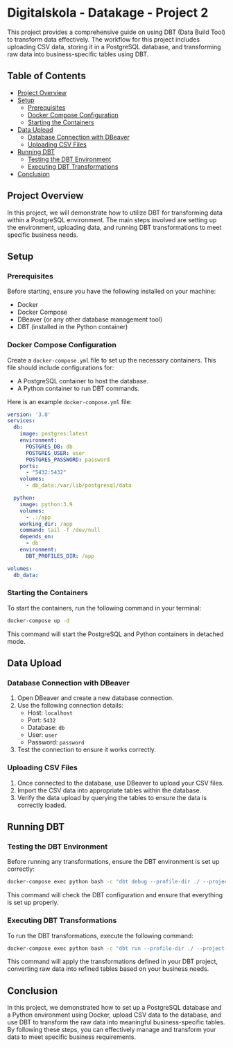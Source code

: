# Digitalskola - Datakage - Project 2

This project provides a comprehensive guide on using DBT (Data Build Tool) to transform data effectively. The workflow for this project includes uploading CSV data, storing it in a PostgreSQL database, and transforming raw data into business-specific tables using DBT.

## Table of Contents
- [Project Overview](#project-overview)
- [Setup](#setup)
  - [Prerequisites](#prerequisites)
  - [Docker Compose Configuration](#docker-compose-configuration)
  - [Starting the Containers](#starting-the-containers)
- [Data Upload](#data-upload)
  - [Database Connection with DBeaver](#database-connection-with-dbeaver)
  - [Uploading CSV Files](#uploading-csv-files)
- [Running DBT](#running-dbt)
  - [Testing the DBT Environment](#testing-the-dbt-environment)
  - [Executing DBT Transformations](#executing-dbt-transformations)
- [Conclusion](#conclusion)

## Project Overview

In this project, we will demonstrate how to utilize DBT for transforming data within a PostgreSQL environment. The main steps involved are setting up the environment, uploading data, and running DBT transformations to meet specific business needs.

## Setup

### Prerequisites

Before starting, ensure you have the following installed on your machine:
- Docker
- Docker Compose
- DBeaver (or any other database management tool)
- DBT (installed in the Python container)

### Docker Compose Configuration

Create a `docker-compose.yml` file to set up the necessary containers. This file should include configurations for:
- A PostgreSQL container to host the database.
- A Python container to run DBT commands.

Here is an example `docker-compose.yml` file:

```yaml
version: '3.8'
services:
  db:
    image: postgres:latest
    environment:
      POSTGRES_DB: db
      POSTGRES_USER: user
      POSTGRES_PASSWORD: password
    ports:
      - "5432:5432"
    volumes:
      - db_data:/var/lib/postgresql/data

  python:
    image: python:3.9
    volumes:
      - .:/app
    working_dir: /app
    command: tail -f /dev/null
    depends_on:
      - db
    environment:
      DBT_PROFILES_DIR: /app

volumes:
  db_data:
```

### Starting the Containers

To start the containers, run the following command in your terminal:

```sh
docker-compose up -d
```

This command will start the PostgreSQL and Python containers in detached mode.

## Data Upload

### Database Connection with DBeaver

1. Open DBeaver and create a new database connection.
2. Use the following connection details:
   - Host: `localhost`
   - Port: `5432`
   - Database: `db`
   - User: `user`
   - Password: `password`
3. Test the connection to ensure it works correctly.

### Uploading CSV Files

1. Once connected to the database, use DBeaver to upload your CSV files.
2. Import the CSV data into appropriate tables within the database.
3. Verify the data upload by querying the tables to ensure the data is correctly loaded.

## Running DBT

### Testing the DBT Environment

Before running any transformations, ensure the DBT environment is set up correctly:

```sh
docker-compose exec python bash -c "dbt debug --profile-dir ./ --project-dir ./"
```

This command will check the DBT configuration and ensure that everything is set up properly.

### Executing DBT Transformations

To run the DBT transformations, execute the following command:

```sh
docker-compose exec python bash -c "dbt run --profile-dir ./ --project-dir ./"
```

This command will apply the transformations defined in your DBT project, converting raw data into refined tables based on your business needs.

## Conclusion

In this project, we demonstrated how to set up a PostgreSQL database and a Python environment using Docker, upload CSV data to the database, and use DBT to transform the raw data into meaningful business-specific tables. By following these steps, you can effectively manage and transform your data to meet specific business requirements.